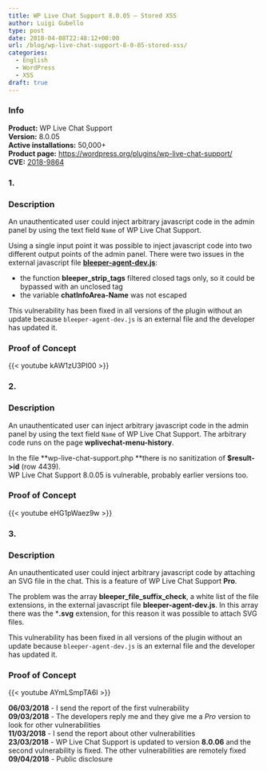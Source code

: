```yaml
---
title: WP Live Chat Support 8.0.05 – Stored XSS
author: Luigi Gubello
type: post
date: 2018-04-08T22:48:12+00:00
url: /blog/wp-live-chat-support-8-0-05-stored-xss/
categories:
  - English
  - WordPress
  - XSS
draft: true
---
```

### Info

**Product:** WP Live Chat Support  
**Version:** 8.0.05  
**Active installations:** 50,000+  
**Product page:** <https://wordpress.org/plugins/wp-live-chat-support/>  
**CVE:** [2018-9864][1]

### 1.

### Description

An unauthenticated user could inject arbitrary javascript code in the admin panel by using the text field `Name` of WP Live Chat Support.

Using a single input point it was possible to inject javascript code into two different output points of the admin panel. There were two issues in the external javascript file [**bleeper-agent-dev.js**][2]:

  * the function **bleeper_strip_tags** filtered closed tags only, so it could be bypassed with an unclosed tag
  * the variable **chatInfoArea-Name** was not escaped

This vulnerability has been fixed in all versions of the plugin without an update because `bleeper-agent-dev.js` is an external file and the developer has updated it.

### Proof of Concept

{{< youtube kAW1zU3PI00 >}}
&nbsp;

### 2.

### Description

An unauthenticated user can inject arbitrary javascript code in the admin panel by using the text field `Name` of WP Live Chat Support. The arbitrary code runs on the page **wplivechat-menu-history**.

In the file **wp-live-chat-support.php **there is no sanitization of **$result->id** (row 4439).  
WP Live Chat Support 8.0.05 is vulnerable, probably earlier versions too.

### Proof of Concept

{{< youtube eHG1pWaez9w >}}
&nbsp;

### 3.

### Description

An unauthenticated user could inject arbitrary javascript code by attaching an SVG file in the chat. This is a feature of WP Live Chat Support **Pro**.

The problem was the array **bleeper_file_suffix_check**, a white list of the file extensions, in the external javascript file **bleeper-agent-dev.js**. In this array there was the ***.svg** extension, for this reason it was possible to attach SVG files.

This vulnerability has been fixed in all versions of the plugin without an update because `bleeper-agent-dev.js` is an external file and the developer has updated it.

### Proof of Concept

{{< youtube AYmLSmpTA6I >}}
&nbsp;

**06/03/2018** - I send the report of the first vulnerability  
**09/03/2018** - The developers reply me and they give me a _Pro_ version to look for other vulnerabilities  
**11/03/2018** - I send the report about other vulnerabilities  
**23/03/2018** - WP Live Chat Support is updated to version **8.0.06** and the second vulnerability is fixed. The other vulnerabilities are remotely fixed  
**09/04/2018** - Public disclosure

 [1]: https://cve.mitre.org/cgi-bin/cvename.cgi?name=CVE-2018-9864
 [2]: https://bleeper.io/app/assets/js/bleeper-agent-dev.js